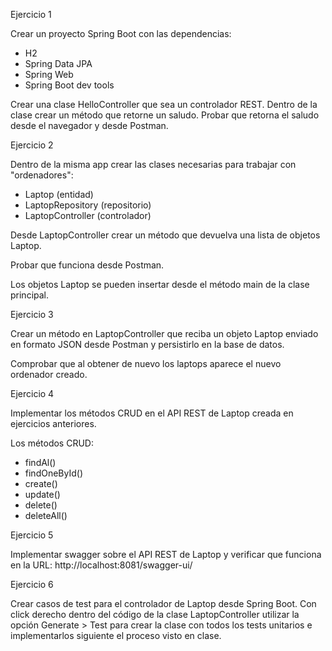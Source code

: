 Ejercicio 1

Crear un proyecto Spring Boot con las dependencias:

* H2
* Spring Data JPA
* Spring Web
* Spring Boot dev tools

Crear una clase HelloController que sea un controlador REST. Dentro de la clase crear un método que retorne un saludo. Probar que retorna el saludo desde el navegador y desde Postman.

Ejercicio 2

Dentro de la misma app crear las clases necesarias para trabajar con "ordenadores":

* Laptop (entidad)
* LaptopRepository (repositorio)
* LaptopController (controlador)

Desde LaptopController crear un método que devuelva una lista de objetos Laptop.

Probar que funciona desde Postman.

Los objetos Laptop se pueden insertar desde el método main de la clase principal.

Ejercicio 3

Crear un método en LaptopController que reciba un objeto Laptop enviado en formato JSON desde Postman y persistirlo en la base de datos.

Comprobar que al obtener de nuevo los laptops aparece el nuevo ordenador creado.

Ejercicio 4

Implementar los métodos CRUD en el API REST de Laptop creada en ejercicios anteriores.

Los métodos CRUD:

* findAl()
* findOneById()
* create()
* update()
* delete()
* deleteAll()

Ejercicio 5

Implementar swagger sobre el API REST de Laptop y verificar que funciona en la URL: http://localhost:8081/swagger-ui/

Ejercicio 6

Crear casos de test para el controlador de Laptop desde Spring Boot. Con click derecho dentro del código de la clase LaptopController utilizar la opción Generate > Test para crear la clase con todos los tests unitarios e implementarlos siguiente el proceso visto en clase.
